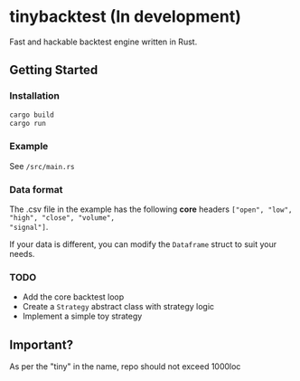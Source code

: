 # tinybacktest (In development)

Fast and hackable backtest engine written in Rust.

## Getting Started

### Installation

```bash
cargo build
cargo run
```

### Example

See <code>/src/main.rs</code> 


### Data format 

The .csv file in the example has the following __core__ headers <code>["open", "low", "high", "close", "volume", "signal"]</code>.<br>

If your data is different, you can modify the <code>Dataframe</code> struct to suit your needs.

### TODO

* Add the core backtest loop
* Create a <code>Strategy</code> abstract class with strategy logic
* Implement a simple toy strategy

## Important?

As per the "tiny" in the name, repo should not exceed 1000loc

